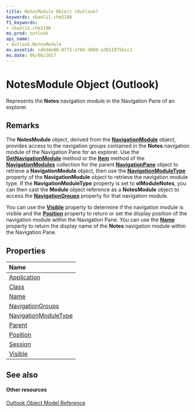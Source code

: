 ```yaml
---
title: NotesModule Object (Outlook)
keywords: vbaol11.chm3198
f1_keywords:
- vbaol11.chm3198
ms.prod: outlook
api_name:
- Outlook.NotesModule
ms.assetid: cdbdde08-0773-a78d-3809-a3811975bcc1
ms.date: 06/08/2017
---
```



# NotesModule Object (Outlook)

Represents the **Notes** navigation module in the Navigation Pane of an explorer.


## Remarks

The **NotesModule** object, derived from the **[NavigationModule](navigationmodule-object-outlook.md)** object, provides access to the navigation groups contained in the **Notes** navigation module of the Navigation Pane for an explorer. Use the **[GetNavigationModule](navigationmodules-getnavigationmodule-method-outlook.md)** method or the **[Item](navigationmodules-item-method-outlook.md)** method of the **[NavigationModules](navigationmodules-object-outlook.md)** collection for the parent **[NavigationPane](navigationpane-object-outlook.md)** object to retrieve a **NavigationModule** object, then use the **[NavigationModuleType](navigationmodule-navigationmoduletype-property-outlook.md)** property of the **NavigationModule** object to retrieve the navigation module type. If the **NavigationModuleType** property is set to **olModuleNotes**, you can then cast the **Module** object reference as a **NotesModule** object to access the **[NavigationGroups](notesmodule-navigationgroups-property-outlook.md)** property for that navigation module.

You can use the **[Visible](notesmodule-visible-property-outlook.md)** property to determine if the navigation module is visible and the **[Position](notesmodule-position-property-outlook.md)** property to return or set the display position of the navigation module within the Navigation Pane. You can use the **[Name](notesmodule-name-property-outlook.md)** property to return the display name of the **Notes** navigation module within the Navigation Pane.


## Properties



|**Name**|
|:-----|
|[Application](notesmodule-application-property-outlook.md)|
|[Class](notesmodule-class-property-outlook.md)|
|[Name](notesmodule-name-property-outlook.md)|
|[NavigationGroups](notesmodule-navigationgroups-property-outlook.md)|
|[NavigationModuleType](notesmodule-navigationmoduletype-property-outlook.md)|
|[Parent](notesmodule-parent-property-outlook.md)|
|[Position](notesmodule-position-property-outlook.md)|
|[Session](notesmodule-session-property-outlook.md)|
|[Visible](notesmodule-visible-property-outlook.md)|

## See also


#### Other resources


[Outlook Object Model Reference](http://msdn.microsoft.com/library/73221b13-d8d8-99b8-3394-b95dbbfd5ddc%28Office.15%29.aspx)
